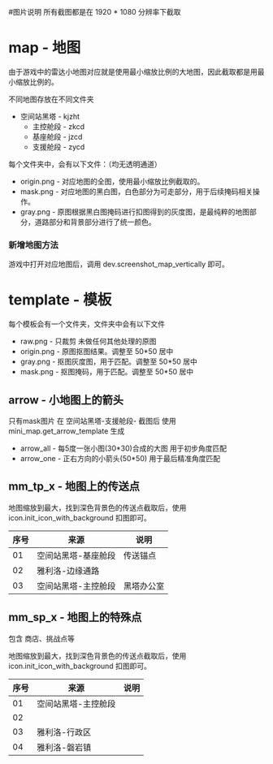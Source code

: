 #图片说明
所有截图都是在 1920 * 1080 分辨率下截取

# map - 地图
由于游戏中的雷达小地图对应就是使用最小缩放比例的大地图，因此截取都是用最小缩放比例的。

不同地图存放在不同文件夹
- 空间站黑塔 - kjzht
    - 主控舱段 - zkcd
    - 基座舱段 - jzcd
    - 支援舱段 - zycd

每个文件夹中，会有以下文件：（均无透明通道）
- origin.png - 对应地图的全图，使用最小缩放比例截取的。
- mask.png - 对应地图的黑白图，白色部分为可走部分，用于后续掩码相关操作。
- gray.png - 原图根据黑白图掩码进行扣图得到的灰度图，是最纯粹的地图部分，道路部分和背景部分进行了统一颜色。

### 新增地图方法
游戏中打开对应地图后，调用 dev.screenshot_map_vertically 即可。


# template - 模板
每个模板会有一个文件夹，文件夹中会有以下文件
- raw.png - 只裁剪 未做任何其他处理的原图
- origin.png - 原图抠图结果。调整至 50*50 居中
- gray.png - 抠图灰度图，用于匹配。调整至 50*50 居中
- mask.png - 抠图掩码，用于匹配。调整至 50*50 居中

## arrow - 小地图上的箭头
只有mask图片 在 空间站黑塔-支援舱段- 截图后 使用 mini_map.get_arrow_template 生成
- arrow_all - 每5度一张小图(30*30)合成的大图 用于初步角度匹配
- arrow_one - 正右方向的小箭头(50*50) 用于最后精准角度匹配

## mm_tp_x - 地图上的传送点
地图缩放到最大，找到深色背景色的传送点截取后，使用 icon.init_icon_with_background 扣图即可。

|序号|来源|说明|
|---|---|---|
|01|空间站黑塔-基座舱段|传送锚点|
|02|雅利洛-边缘通路||
|03|空间站黑塔-主控舱段|黑塔办公室|

## mm_sp_x - 地图上的特殊点
包含 商店、挑战点等

地图缩放到最大，找到深色背景色的传送点截取后，使用 icon.init_icon_with_background 扣图即可。

|序号|来源|说明|
|---|---|---|
|01|空间站黑塔-主控舱段||
|02|||
|03|雅利洛-行政区||
|04|雅利洛-磐岩镇||